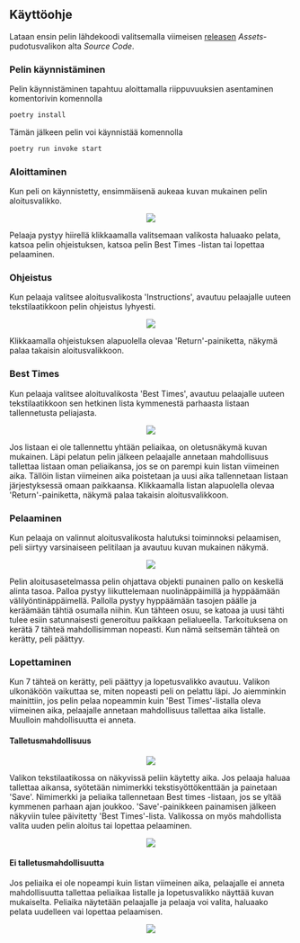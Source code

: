 ## Käyttöohje
Lataan ensin pelin lähdekoodi valitsemalla viimeisen [releasen](https://github.com/Na-na13/Bounce-the-Ball/releases) *Assets*-pudotusvalikon alta *Source Code*.  
### Pelin käynnistäminen
Pelin käynnistäminen tapahtuu aloittamalla riippuvuuksien asentaminen komentorivin komennolla
```bash
poetry install
```
Tämän jälkeen pelin voi käynnistää komennolla
```bash
poetry run invoke start
```
### Aloittaminen  
Kun peli on käynnistetty, ensimmäisenä aukeaa kuvan mukainen pelin aloitusvalikko.    
<p align="center">
  <img src="https://user-images.githubusercontent.com/81189092/147419669-4b351e3a-7108-4b5d-8c27-fbd5e72c85da.png" />
</p>  
Pelaaja pystyy hiirellä klikkaamalla valitsemaan valikosta haluaako pelata, katsoa pelin ohjeistuksen, katsoa pelin Best Times -listan tai lopettaa pelaaminen.
 
### Ohjeistus  
Kun pelaaja valitsee aloitusvalikosta 'Instructions', avautuu pelaajalle uuteen tekstilaatikkoon pelin ohjeistus lyhyesti.
<p align="center">
  <img src="https://user-images.githubusercontent.com/81189092/147419850-8cf65ac8-fdbc-46b2-a905-d7ba5c8ceb3c.png" />
</p>  
Klikkaamalla ohjeistuksen alapuolella olevaa 'Return'-painiketta, näkymä palaa takaisin aloitusvalikkoon.
  
### Best Times
Kun pelaaja valitsee aloituvalikosta 'Best Times', avautuu pelaajalle uuteen tekstilaatikkoon sen hetkinen lista kymmenestä parhaasta listaan tallennetusta peliajasta.
<p align="center">
  <img src="https://user-images.githubusercontent.com/81189092/147419978-5c2e8a0b-76ab-4058-82ca-74c68c4e63aa.png" />
</p>
Jos listaan ei ole tallennettu yhtään peliaikaa, on oletusnäkymä kuvan mukainen. Läpi pelatun pelin jälkeen pelaajalle annetaan mahdollisuus tallettaa listaan oman peliaikansa, jos se on parempi kuin listan viimeinen aika. Tällöin listan viimeinen aika poistetaan ja uusi aika tallennetaan listaan järjestyksessä omaan paikkaansa. Klikkaamalla listan alapuolella olevaa 'Return'-painiketta, näkymä palaa takaisin aloitusvalikkoon.
  
### Pelaaminen  
Kun pelaaja on valinnut aloitusvalikosta halutuksi toiminnoksi pelaamisen, peli siirtyy varsinaiseen pelitilaan ja avautuu kuvan mukainen näkymä.  
  <p align="center">
  <img src="https://user-images.githubusercontent.com/81189092/146051493-1a5a1f86-275e-4740-bc2d-663b6f3900ad.png" />
</p>  
Pelin aloitusasetelmassa pelin ohjattava objekti punainen pallo on keskellä alinta tasoa. Palloa pystyy liikuttelemaan nuolinäppäimillä ja hyppäämään välilyöntinäppäimellä. Pallolla pystyy hyppäämään tasojen päälle ja keräämään tähtiä osumalla niihin. Kun tähteen osuu, se katoaa ja uusi tähti tulee esiin satunnaisesti generoituu paikkaan pelialueella. Tarkoituksena on kerätä 7 tähteä mahdollisimman nopeasti. Kun nämä seitsemän tähteä on kerätty, peli päättyy.
  
### Lopettaminen  
Kun 7 tähteä on kerätty, peli päättyy ja lopetusvalikko avautuu. Valikon ulkonäköön vaikuttaa se, miten nopeasti peli on pelattu läpi. Jo aiemminkin mainittiin, jos pelin pelaa nopeammin kuin 'Best Times'-listalla oleva viimeinen aika, pelaajalle annetaan mahdollisuus tallettaa aika listalle. Muulloin mahdollisuutta ei anneta.  
  
#### Talletusmahdollisuus  
<p align="center">
  <img src="https://user-images.githubusercontent.com/81189092/147420340-1d51603b-df49-43b3-806d-bbbca20647b5.png" />
</p>
Valikon tekstilaatikossa on näkyvissä peliin käytetty aika. Jos pelaaja haluaa tallettaa aikansa, syötetään nimimerkki tekstisyöttökenttään ja painetaan 'Save'. Nimimerkki ja peliaika tallennetaan Best times -listaan, jos se yltää kymmenen parhaan ajan joukkoo. 'Save'-painikkeen painamisen jälkeen näkyviin tulee päivitetty 'Best Times'-lista. Valikossa on myös mahdollista valita uuden pelin aloitus tai lopettaa pelaaminen.
<p align="center">
  <img src="https://user-images.githubusercontent.com/81189092/147420385-060dc169-75e5-4ec2-9fe4-a1a2efcf3d87.png" />
</p>     
  
#### Ei talletusmahdollisuutta   
Jos peliaika ei ole nopeampi kuin listan viimeinen aika, pelaajalle ei anneta mahdollisuutta tallettaa peliaikaa listalle ja lopetusvalikko näyttää kuvan mukaiselta. Peliaika näytetään pelaajalle ja pelaaja voi valita, haluaako pelata uudelleen vai lopettaa pelaamisen.     
<p align="center">
  <img src="https://user-images.githubusercontent.com/81189092/147420470-b16d4fd9-9e74-4d79-a783-bae9ab1e1a67.png" />
</p>  
